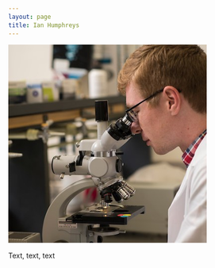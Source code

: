 ```yaml
---
layout: page
title: Ian Humphreys
---
```

<div class="container">
  <div class ="img-max">
  <img class="mx-auto d-block mb-2 img-fluid rounded-circle" src="/images/ian_microscope3.jpg" style="max-width: 500px">
  <p>
    Text, text, text
  </p>
</div>
